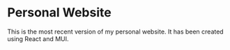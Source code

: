 # Personal Website

This is the most recent version of my personal website. It has been created using React and MUI.
